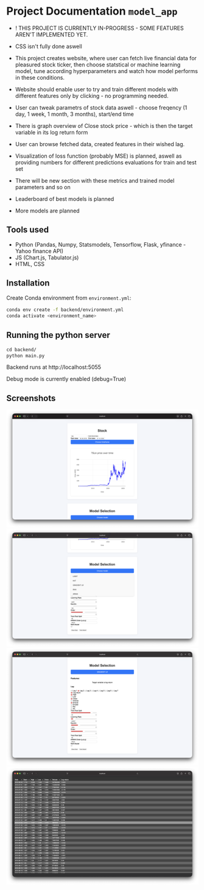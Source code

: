 # Project Documentation `model_app`
- ! THIS PROJECT IS CURRENTLY IN-PROGRESS - SOME FEATURES AREN'T IMPLEMENTED YET.
- CSS isn't fully done aswell

- This project creates website, where user can fetch live financial data for pleasured stock ticker, then choose statstical or machine learning model, tune according hyperparameters and watch how model performs in these conditions.
- Website should enable user to try and train different models with different features only by clicking - no programming needed.
- User can tweak parametrs of stock data aswell - choose freqency (1 day, 1 week, 1 month, 3 months), start/end time
- There is graph overview of Close stock price - which is then the target variable in its log return form
- User can browse fetched data, created features in their wished lag.

- Visualization of loss function (probably MSE) is planned, aswell as providing numbers for different predictions evaluations for train and test set
- There will be new section with these metrics and trained model parameters and so on
- Leaderboard of best models is planned
- More models are planned



## Tools used
- Python (Pandas, Numpy, Statsmodels, Tensorflow, Flask, yfinance - Yahoo finance API)
- JS (Chart.js, Tabulator.js)
- HTML, CSS


## Installation

Create Conda environment from `environment.yml`:

```bash
conda env create -f backend/environment.yml
conda activate <environment_name>
```


## Running the python server
```
cd backend/
python main.py
```
Backend runs at http://localhost:5055

Debug mode is currently enabled (debug=True)


## Screenshots
![Stock input with visualization](assets/stock.png)
![Model selection](assets/model.png)
![Features and lag selection](assets/features.png)
![Data browsing](assets/data.png)

